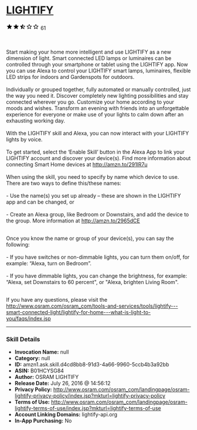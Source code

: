 # [LIGHTIFY](http://alexa.amazon.com/#skills/amzn1.ask.skill.d4cd8bb8-91d3-4a66-9960-5ccb4b3a92bb)
![2.8 stars](../../images/ic_star_black_18dp_1x.png)![2.8 stars](../../images/ic_star_black_18dp_1x.png)![2.8 stars](../../images/ic_star_half_black_18dp_1x.png)![2.8 stars](../../images/ic_star_border_black_18dp_1x.png)![2.8 stars](../../images/ic_star_border_black_18dp_1x.png) 61

<br><br>
Start making your home more intelligent and use LIGHTIFY as a new dimension of light. Smart connected LED lamps or luminaires can be controlled through your smartphone or tablet using the LIGHTIFY app. Now you can use Alexa to control your LIGHTIFY smart lamps, luminaires, flexible LED strips for indoors and Gardenspots for outdoors.
<br><br>
Individually or grouped together, fully automated or manually controlled, just the way you need it. Discover completely new lighting possibilities and stay connected wherever you go. Customize your home according to your moods and wishes. Transform an evening with friends into an unforgettable experience for everyone or make use of your lights to calm down after an exhausting working day.
<br><br>
With the LIGHTIFY skill and Alexa, you can now interact with your LIGHTIFY lights by voice.
<br><br>
To get started, select the ‘Enable Skill’ button in the Alexa App to link your LIGHTIFY account and discover your device(s). Find more information about connecting Smart Home devices at http://amzn.to/291lR7u
<br><br>
When using the skill, you need to specify by name which device to use. There are two ways to define this/these names:
<br><br>
	- Use the name(s) you set up already – these are shown in the LIGHTIFY app and can be changed, or
<br><br>
	- Create an Alexa group, like Bedroom or Downstairs, and add the device to the group. More information at http://amzn.to/2965dCE
<br><br>

 
Once you know the name or group of your device(s), you can say the following:
<br><br>
	- If you have switches or non-dimmable lights, you can turn them on/off, for example: “Alexa, turn on Bedroom”.
<br><br>
	- If you have dimmable lights, you can change the brightness, for example: “Alexa, set Downstairs to 60 percent", or "Alexa, brighten Living Room".
<br><br>

If you have any questions, please visit the http://www.osram.com/osram_com/tools-and-services/tools/lightify---smart-connected-light/lightify-for-home---what-is-light-to-you/faqs/index.jsp

***

### Skill Details

* **Invocation Name:** null
* **Category:** null
* **ID:** amzn1.ask.skill.d4cd8bb8-91d3-4a66-9960-5ccb4b3a92bb
* **ASIN:** B01HCYSG84
* **Author:** OSRAM LIGHTIFY
* **Release Date:** July 26, 2016 @ 14:56:12
* **Privacy Policy:** http://www.osram.com/osram_com/landingpage/osram-lightify-privacy-policy/index.jsp?mkturl=lightify-privacy-policy
* **Terms of Use:** http://www.osram.com/osram_com/landingpage/osram-lightify-terms-of-use/index.jsp?mkturl=lightify-terms-of-use
* **Account Linking Domains:** lightify-api.org
* **In-App Purchasing:** No
